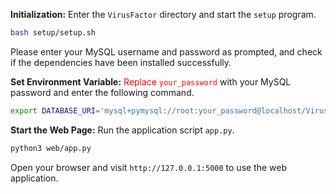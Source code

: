 **Initialization:** Enter the `VirusFactor` directory and start the `setup` program.

```bash
bash setup/setup.sh
```

Please enter your MySQL username and password as prompted, and check if the dependencies have been installed successfully.

**Set Environment Variable:** <font color='red'>Replace `your_password`  </font>with your MySQL password and enter the following command.

```bash
export DATABASE_URI='mysql+pymysql://root:your_password@localhost/VirusFactor?charset=utf8mb4'
```

**Start the Web Page:** Run the application script `app.py`.

```bash
python3 web/app.py
```

Open your browser and visit `http://127.0.0.1:5000` to use the web application.


